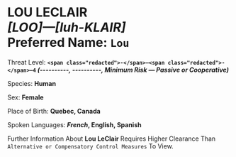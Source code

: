 # LOU LECLAIR<br>*[LOO]—[luh-KLAIR]*<br>Preferred Name: `Lou`

Threat Level: **`<span class="redacted">-</span>—<span class="redacted">-</span>—4` *(<span class="redacted">----------</span>, <span class="redacted">----------</span>, Minimum Risk — Passive or Cooperative)***

Species: **Human**

Sex: **Female**

Place of Birth: **Quebec, Canada**

Spoken Languages: ***French*, English, Spanish**

Further Information About **Lou LeClair** Requires Higher Clearance Than `Alternative or Compensatory Control Measures` To View.